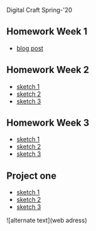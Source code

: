Digital Craft Spring-'20

## Homework Week 1
* [blog post]()

## Homework Week 2
* [sketch 1](https://orilacau.github.io/PUFY1225-Digital_Craft_OriL/sktch1/index.html)
* [sketch 2](https://orilacau.github.io/PUFY1225-Digital_Craft_OriL/sktch2/sktch2.html)
* [sketch 3](https://orilacau.github.io/PUFY1225-Digital_Craft_OriL/sktch3/sktch3.html)

## Homework Week 3
* [sketch 1](https://orilacau.github.io/PUFY1225-Digital_Craft_OriL/sktch1a/sktch1a.html)
* [sketch 2](https://orilacau.github.io/PUFY1225-Digital_Craft_OriL/gnart2/gnart2.html)
* [sketch 3](https://orilacau.github.io/PUFY1225-Digital_Craft_OriL/gnart3/gnart3.html)

## Project one
* [sketch 1](https://orilacau.github.io/PUFY1225-Digital_Craft_OriL/lasrprojct1/lasrprojct1.html)
* [sketch 2](https://orilacau.github.io/PUFY1225-Digital_Craft_OriL/draft/draft.html)
* [sketch 3](https://orilacau.github.io/PUFY1225-Digital_Craft_OriL/apples/apples.html)


![alternate text](web adress)
